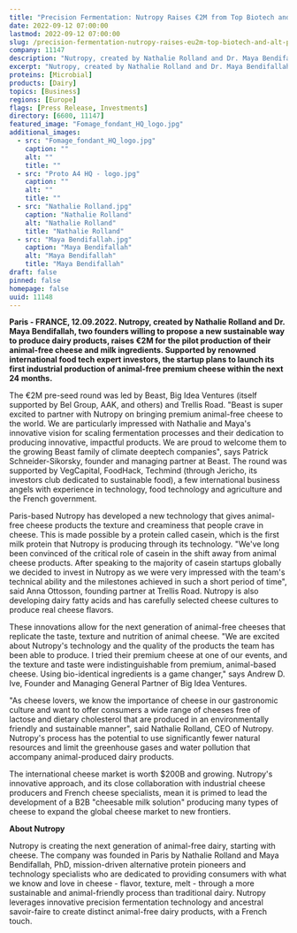 ```yaml
---
title: "Precision Fermentation: Nutropy Raises €2M from Top Biotech and Alt Protein Investors to Develop the Next Generation of Cheese"
date: 2022-09-12 07:00:00
lastmod: 2022-09-12 07:00:00
slug: /precision-fermentation-nutropy-raises-eu2m-top-biotech-and-alt-protein-investors-develop
company: 11147
description: "Nutropy, created by Nathalie Rolland and Dr. Maya Bendifallah, two founders willing to propose a new sustainable way to produce dairy products, raises €2M for the pilot production of their animal-free cheese and milk ingredients. Supported by renowned international food tech expert investors, the startup plans to launch its first industrial production of animal-free premium cheese within the next 24 months."
excerpt: "Nutropy, created by Nathalie Rolland and Dr. Maya Bendifallah, two founders willing to propose a new sustainable way to produce dairy products, raises €2M for the pilot production of their animal-free cheese and milk ingredients. Supported by renowned international food tech expert investors, the startup plans to launch its first industrial production of animal-free premium cheese within the next 24 months."
proteins: [Microbial]
products: [Dairy]
topics: [Business]
regions: [Europe]
flags: [Press Release, Investments]
directory: [6600, 11147]
featured_image: "Fomage_fondant_HQ_logo.jpg"
additional_images:
  - src: "Fomage_fondant_HQ_logo.jpg"
    caption: ""
    alt: ""
    title: ""
  - src: "Proto A4 HQ - logo.jpg"
    caption: ""
    alt: ""
    title: ""
  - src: "Nathalie Rolland.jpg"
    caption: "Nathalie Rolland"
    alt: "Nathalie Rolland"
    title: "Nathalie Rolland"
  - src: "Maya Bendifallah.jpg"
    caption: "Maya Bendifallah"
    alt: "Maya Bendifallah"
    title: "Maya Bendifallah"
draft: false
pinned: false
homepage: false
uuid: 11148
---
```

**Paris - FRANCE, 12.09.2022. Nutropy, created by Nathalie Rolland and
Dr. Maya Bendifallah, two founders willing to propose a new sustainable
way to produce dairy products, raises €2M for the pilot production of
their animal-free cheese and milk ingredients. Supported by renowned
international food tech expert investors, the startup plans to launch
its first industrial production of animal-free premium cheese within the
next 24 months.**

The €2M pre-seed round was led by Beast, Big Idea Ventures (itself
supported by Bel Group, AAK, and others) and Trellis Road. "Beast is
super excited to partner with Nutropy on bringing premium animal-free
cheese to the world. We are particularly impressed with Nathalie and
Maya's innovative vision for scaling fermentation processes and their
dedication to producing innovative, impactful products. We are proud to
welcome them to the growing Beast family of climate deeptech companies",
says Patrick Schneider-Sikorsky, founder and managing partner at Beast.
The round was supported by VegCapital, FoodHack, Techmind (through
Jericho, its investors club dedicated to sustainable food), a few
international business angels with experience in technology, food
technology and agriculture and the French government.

Paris-based Nutropy has developed a new technology that gives
animal-free cheese products the texture and creaminess that people crave
in cheese. This is made possible by a protein called casein, which is
the first milk protein that Nutropy is producing through its technology.
"We've long been convinced of the critical role of casein in the shift
away from animal cheese products. After speaking to the majority of
casein startups globally we decided to invest in Nutropy as we were very
impressed with the team's technical ability and the milestones achieved
in such a short period of time", said Anna Ottosson, founding partner at
Trellis Road. Nutropy is also developing dairy fatty acids and has
carefully selected cheese cultures to produce real cheese flavors.

These innovations allow for the next generation of animal-free cheeses
that replicate the taste, texture and nutrition of animal cheese. \"We
are excited about Nutropy's technology and the quality of the products
the team has been able to produce. I tried their premium cheese at one
of our events, and the texture and taste were indistinguishable from
premium, animal-based cheese. Using bio-identical ingredients is a game
changer,\" says Andrew D. Ive, Founder and Managing General Partner of
Big Idea Ventures.

"As cheese lovers, we know the importance of cheese in our gastronomic
culture and want to offer consumers a wide range of cheeses free of
lactose and dietary cholesterol that are produced in an environmentally
friendly and sustainable manner", said Nathalie Rolland, CEO of Nutropy.
Nutropy's process has the potential to use significantly fewer natural
resources and limit the greenhouse gases and water pollution that
accompany animal-produced dairy products.

The international cheese market is worth \$200B and growing. Nutropy's
innovative approach, and its close collaboration with industrial cheese
producers and French cheese specialists, mean it is primed to lead the
development of a B2B "cheesable milk solution" producing many types of
cheese to expand the global cheese market to new frontiers.

**About Nutropy**

Nutropy is creating the next generation of animal-free dairy, starting
with cheese. The company was founded in Paris by Nathalie Rolland and
Maya Bendifallah, PhD, mission-driven alternative protein pioneers and
technology specialists who are dedicated to providing consumers with
what we know and love in cheese - flavor, texture, melt - through a more
sustainable and animal-friendly process than traditional dairy. Nutropy
leverages innovative precision fermentation technology and ancestral
savoir-faire to create distinct animal-free dairy products, with a
French touch.
